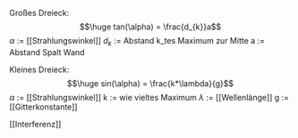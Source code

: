Großes Dreieck:
$$\huge tan(\alpha) = \frac{d_{k}}a$$
$\alpha$ := [[Strahlungswinkel]]
$d_{k}$ := Abstand k_tes Maximum zur Mitte
a := Abstand Spalt Wand 

Kleines Dreieck:
$$\huge sin(\alpha) = \frac{k*\lambda}{g}$$
$\alpha$ := [[Strahlungswinkel]]
k := wie vieltes Maximum
$\lambda$ := [[Wellenlänge]]
g := [[Gitterkonstante]]

[[Interferenz]]